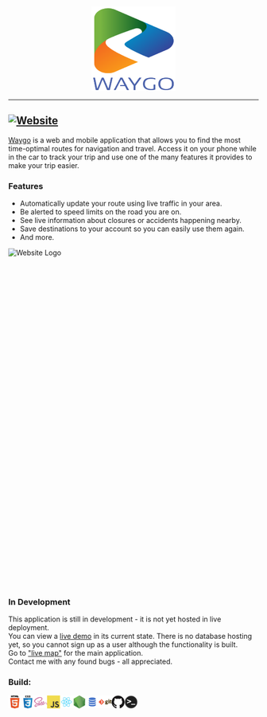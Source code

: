 <p href="https://dylansmith.vercel.app/" align="center">
    <img src="https://github.com/e-Dylan/waygo/blob/master/client/src/resources/logo/waygo.png" height="170" width="170" />
</p>

--------------------------------------------------------------------

[![Website](https://img.shields.io/website?label=Waygo-App&style=for-the-badge&url=https%3A%2F%2Fe-dylan.github.io/waygo/)](https://e-dylan.github.io/waygo/)
---
[Waygo](https://e-dylan.github.io/waygo/) is a web and mobile application that allows you to find the most time-optimal routes for navigation and travel. Access it on your phone while in the car to track your trip and use one of the many features it provides to make your trip easier.

### Features
- Automatically update your route using live traffic in your area.
- Be alerted to speed limits on the road you are on.
- See live information about closures or accidents happening nearby.
- Save destinations to your account so you can easily use them again.
- And more.

<a href="https://dylansmith.vercel.app/">
    <img src="/demo/waygo-demo.gif" alt="Website Logo" title="Logo" align="right" height="700" width="1000" />
</a>

<br/>
<br/>


### In Development
This application is still in development - it is not yet hosted in live deployment.<br/>
You can view a [live demo](waygo.vercel.app) in its current state. There is no database hosting yet, so you cannot sign up as a user although the functionality is built.<br/>
Go to ["live map"](waygo.vercel.app/live-map) for the main application.<br/>
Contact me with any found bugs - all appreciated.

### Build:
<img align="left" alt="HTML5" width="26px" src="https://raw.githubusercontent.com/github/explore/80688e429a7d4ef2fca1e82350fe8e3517d3494d/topics/html/html.png" />
<img align="left" alt="CSS3" width="26px" src="https://raw.githubusercontent.com/github/explore/80688e429a7d4ef2fca1e82350fe8e3517d3494d/topics/css/css.png" />
<img align="left" alt="Sass" width="26px" src="https://raw.githubusercontent.com/github/explore/80688e429a7d4ef2fca1e82350fe8e3517d3494d/topics/sass/sass.png" />
<img align="left" alt="JavaScript" width="26px" src="https://raw.githubusercontent.com/github/explore/80688e429a7d4ef2fca1e82350fe8e3517d3494d/topics/javascript/javascript.png" />
<img align="left" alt="React" width="26px" src="https://raw.githubusercontent.com/github/explore/80688e429a7d4ef2fca1e82350fe8e3517d3494d/topics/react/react.png" />
<img align="left" alt="Node.js" width="26px" src="https://raw.githubusercontent.com/github/explore/80688e429a7d4ef2fca1e82350fe8e3517d3494d/topics/nodejs/nodejs.png" />
<img align="left" alt="SQL" width="26px" src="https://raw.githubusercontent.com/github/explore/80688e429a7d4ef2fca1e82350fe8e3517d3494d/topics/sql/sql.png" />
<img align="left" alt="Git" width="26px" src="https://raw.githubusercontent.com/github/explore/80688e429a7d4ef2fca1e82350fe8e3517d3494d/topics/git/git.png" />
<img align="left" alt="GitHub" width="26px" src="https://raw.githubusercontent.com/github/explore/78df643247d429f6cc873026c0622819ad797942/topics/github/github.png" />
<img align="left" alt="Terminal" width="26px" src="https://raw.githubusercontent.com/github/explore/80688e429a7d4ef2fca1e82350fe8e3517d3494d/topics/terminal/terminal.png" />

<br/>
<br/>

[website]: https://dylansmith.vercel.app
[twitter]: https://twitter.com/
[youtube]: https://youtube.com/
[instagram]: https://instagram.com/dy.lansmith
[linkedin]: https://linkedin.com/in/e-Dylan

